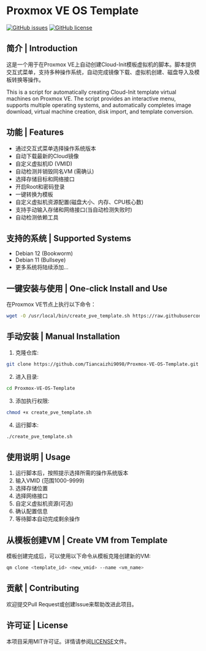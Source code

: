 # Proxmox VE OS Template

[![GitHub issues](https://img.shields.io/github/issues/Tiancaizhi9098/Proxmox-VE-OS-Template)](https://github.com/Tiancaizhi9098/Proxmox-VE-OS-Template/issues)
[![GitHub license](https://img.shields.io/github/license/Tiancaizhi9098/Proxmox-VE-OS-Template)](https://github.com/Tiancaizhi9098/Proxmox-VE-OS-Template/blob/main/LICENSE)

## 简介 | Introduction

这是一个用于在Proxmox VE上自动创建Cloud-Init模板虚拟机的脚本。脚本提供交互式菜单，支持多种操作系统，自动完成镜像下载、虚拟机创建、磁盘导入及模板转换等操作。

This is a script for automatically creating Cloud-Init template virtual machines on Proxmox VE. The script provides an interactive menu, supports multiple operating systems, and automatically completes image download, virtual machine creation, disk import, and template conversion.

## 功能 | Features

- 通过交互式菜单选择操作系统版本
- 自动下载最新的Cloud镜像
- 自定义虚拟机ID (VMID)
- 自动检测并销毁同名VM (需确认)
- 选择存储目标和网络接口
- 开启Root和密码登录
- 一键转换为模板
- 自定义虚拟机资源配置(磁盘大小、内存、CPU核心数)
- 支持手动输入存储和网络接口(当自动检测失败时)
- 自动检测依赖工具

## 支持的系统 | Supported Systems

- Debian 12 (Bookworm)
- Debian 11 (Bullseye)
- 更多系统将陆续添加...

## 一键安装与使用 | One-click Install and Use

在Proxmox VE节点上执行以下命令：

```bash
wget -O /usr/local/bin/create_pve_template.sh https://raw.githubusercontent.com/Tiancaizhi9098/Proxmox-VE-OS-Template/main/create_pve_template.sh && chmod +x /usr/local/bin/create_pve_template.sh && create_pve_template.sh
```

## 手动安装 | Manual Installation

1. 克隆仓库:

```bash
git clone https://github.com/Tiancaizhi9098/Proxmox-VE-OS-Template.git
```

2. 进入目录:

```bash
cd Proxmox-VE-OS-Template
```

3. 添加执行权限:

```bash
chmod +x create_pve_template.sh
```

4. 运行脚本:

```bash
./create_pve_template.sh
```

## 使用说明 | Usage

1. 运行脚本后，按照提示选择所需的操作系统版本
2. 输入VMID (范围1000-9999)
3. 选择存储位置
4. 选择网络接口
5. 自定义虚拟机资源(可选)
6. 确认配置信息
7. 等待脚本自动完成剩余操作

## 从模板创建VM | Create VM from Template

模板创建完成后，可以使用以下命令从模板克隆创建新的VM:

```bash
qm clone <template_id> <new_vmid> --name <vm_name>
```

## 贡献 | Contributing

欢迎提交Pull Request或创建Issue来帮助改进此项目。

## 许可证 | License

本项目采用MIT许可证。详情请参阅[LICENSE](LICENSE)文件。 

